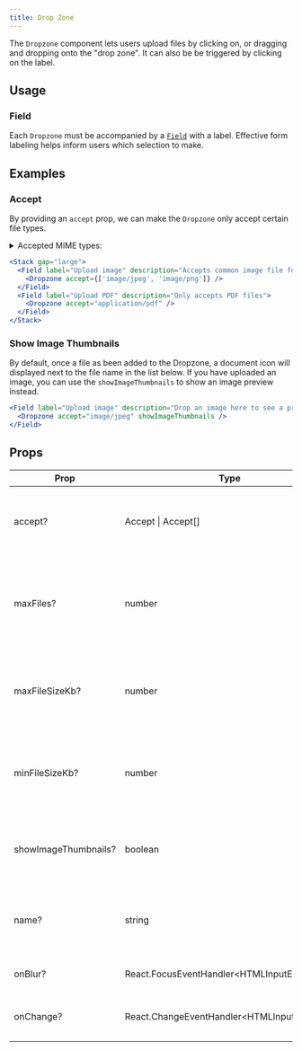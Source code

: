 ```yaml
---
title: Drop Zone
---
```


The `Dropzone` component lets users upload files by clicking on, or dragging and
dropping onto the "drop zone". It can also be be triggered by clicking on the
label.

## Usage

### Field

Each `Dropzone` must be accompanied by a [`Field`](/package/field) with a label.
Effective form labeling helps inform users which selection to make.

## Examples

### Accept

By providing an `accept` prop, we can make the `Dropzone` only accept certain
file types.

<details>
<summary><Text inline weight="strong">Accepted MIME types:</Text></summary>
<br />

- `audio/*`
- `audio/mpeg`
- `audio/wav`
- `image/*`
- `image/gif`
- `image/heic`
- `image/jpeg`
- `image/png`
- `image/svg+xml`
- `image/tiff`
- `image/webp`
- `text/*`
- `text/csv`
- `text/plain`
- `text/rtf`
- `video/*`
- `video/mp4`
- `video/mpeg`
- `application/msword`
- `application/pdf`
- `application/rtf`
- `application/vnd.ms-excel`
- `application/vnd.openxmlformats-officedocument.spreadsheetml.sheet` (.xlsx)
- `application/vnd.openxmlformats-officedocument.wordprocessingml.document`
  (.docx)
- `application/zip`

</details>

```jsx live
<Stack gap="large">
  <Field label="Upload image" description="Accepts common image file formats">
    <Dropzone accept={['image/jpeg', 'image/png']} />
  </Field>
  <Field label="Upload PDF" description="Only accepts PDF files">
    <Dropzone accept="application/pdf" />
  </Field>
</Stack>
```

### Show Image Thumbnails

By default, once a file as been added to the Dropzone, a document icon will
displayed next to the file name in the list below. If you have uploaded an
image, you can use the `showImageThumbnails` to show an image preview instead.

```jsx live
<Field label="Upload image" description="Drop an image here to see a preview">
  <Dropzone accept="image/jpeg" showImageThumbnails />
</Field>
```

## Props

| Prop                 | Type                                        | Default | Description                                                            |
| -------------------- | ------------------------------------------- | ------- | ---------------------------------------------------------------------- |
| accept?              | Accept \| Accept[]                          |         | File type(s) that the Dropzone should be allowed to accept.            |
| maxFiles?            | number                                      | 1       | Maximum number of files that the Dropzone should be allowed to accept. |
| maxFileSizeKb?       | number                                      |         | Maximum file size that the Dropzone should be allowed to accept.       |
| minFileSizeKb?       | number                                      |         | Minimum file size that the Dropzone should be allowed to accept.       |
| showImageThumbnails? | boolean                                     |         | When true, renders an image preview next to file previews.             |
| name?                | string                                      |         | This attribute is used to specify the name of the control.             |
| onBlur?              | React.FocusEventHandler\<HTMLInputElement>  |         | Function for handling blur events.                                     |
| onChange?            | React.ChangeEventHandler\<HTMLInputElement> |         | Function for handling change events.                                   |
